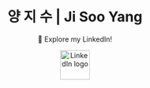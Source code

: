 <h1 align="center">양 지 수 | Ji Soo Yang</h1>
<p align="center">
  🔗 Explore my LinkedIn!
</p>

<p align="center">
  <a href="https://www.linkedin.com/in/jisoo-yang-6b779b285" target="_blank">
    <img src="https://cdn.jsdelivr.net/gh/devicons/devicon/icons/linkedin/linkedin-original.svg" width="60" alt="LinkedIn logo"/>
  </a>
</p>

